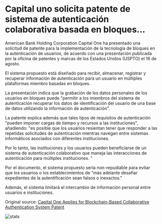 # Capital uno solicita patente de sistema de autenticación colaborativa basada en bloques...

American Bank Holding Corporation Capital One ha presentado una solicitud de patente para la implementación de la tecnología de bloques en la autenticación de usuarios, de acuerdo con una presentación publicada por la oficina de patentes y marcas de los Estados Unidos (USPTO) el 16 de agosto.

El sistema propuesto está diseñado para recibir, almacenar, registrar y recuperar información de autenticación para un usuario en múltiples plataformas miembro basadas en bloques.

La presentación indica que la grabación de los datos personales de los usuarios en bloques puede "permitir a los miembros del sistema de autenticación recuperar los datos de identificación del usuario de una base de datos utilizando la información de autenticación".

La patente explica además que tales tipos de requisitos de autenticación "pueden imponer cargas de tiempo y recursos a las instituciones", añadiendo: "es posible que los usuarios resientan tener que responder a las repetidas solicitudes de autenticación mientras navegan entre sistemas informáticos asociados con diferentes instituciones.

Por lo tanto, las instituciones y los usuarios pueden beneficiarse de un sistema de autenticación colaborativo que maneja las interacciones de autenticación para múltiples instituciones. "

Por el documento, el sistema propuesto sería non-repudiable para evitar que los usuarios o los establecimientos de "más adelante desafiar expedientes de la autentificación sean falsos o inexactos."

Además, el sistema limitará el intercambio de información personal entre usuarios e instituciones.

Original source: [Capital One Applies for Blockchain-Based Collaborative Authentication System Patent](https://cointelegraph.com/news/capital-one-applies-for-blockchain-based-collaborative-authentication-system-patent)

![stats](https://c.statcounter.com/11760860/0/a89fa40b/1/ "stats")